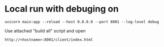 # Local run with debuging on

```
uvicorn main:app --reload --host 0.0.0.0 --port 8001 --log-level debug
```

Use attached "build all" script and open
```
http://<hostname>:8001/client/index.html
```
